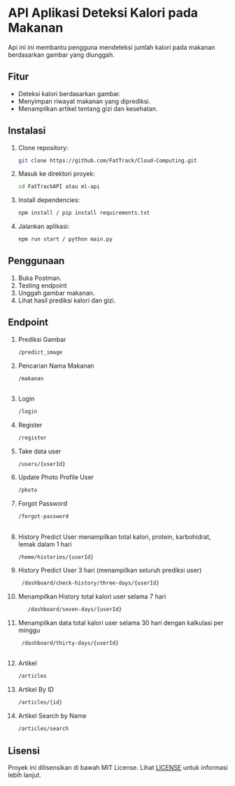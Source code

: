 # API Aplikasi Deteksi Kalori pada Makanan
Api ini ini membantu pengguna mendeteksi jumlah kalori pada makanan berdasarkan gambar yang diunggah.
## Fitur
- Deteksi kalori berdasarkan gambar.
- Menyimpan riwayat makanan yang diprediksi.
- Menampilkan artikel tentang gizi dan kesehatan.

## Instalasi
1. Clone repository:
   ```bash
   git clone https://github.com/FatTrack/Cloud-Computing.git
   ```
2. Masuk ke direktori proyek:
   ```bash
   cd FatTrackAPI atau ml-api
   ```
3. Install dependencies:
   ```bash
   npm install / pip install requirements.txt
   ```
4. Jalankan aplikasi:
   ```bash
   npm run start / python main.py
   ```

## Penggunaan
1. Buka Postman.
2. Testing endpoint
3. Unggah gambar makanan.
4. Lihat hasil prediksi kalori dan gizi.

## Endpoint
1. Prediksi Gambar
   ```bash
   /predict_image
   ```
2. Pencarian Nama Makanan
   ```bash
   /makanan
   ```
##

3. Login
   ```bash
   /login
   ```
4. Register
   ```bash
   /register
   ```
5. Take data user
   ```bash
   /users/{userId}
   ```
6. Update Photo Profile User
   ```bash
   /photo
   ```
7. Forgot Password
   ```bash
   /forgot-password
   ```
##
8. History Predict User menampilkan total kalori, protein, karbohidrat, lemak dalam 1 hari
   ```bash
   /home/histories/{userId}
   ```
9. History Predict User 3 hari (menampilkan seluruh prediksi user)
   ```bash
    /dashboard/check-history/three-days/{userId}
   ```
10. Menampilkan History total kalori user selama 7 hari
    ```bash
       /dashboard/seven-days/{userId}
    ```
11. Menampilkan data total kalori user selama 30 hari dengan kalkulasi per minggu
    ```bash
     /dashboard/thirty-days/{userId}
    ```
##
12. Artikel
    ```bash
    /articles
    ```
13. Artikel By ID
    ```bash
    /articles/{id}
    ```
14. Artikel Search by Name
    ```bash
    /articles/search
    ```

## Lisensi
Proyek ini dilisensikan di bawah MIT License. Lihat [LICENSE](./LICENSE) untuk informasi lebih lanjut.


